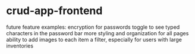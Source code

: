 # crud-app-frontend

future feature examples:
encryption for passwords
toggle to see typed characters in the password bar
more styling and organization for all pages
ability to  add images to each item
a filter, especially for users with large inventories
